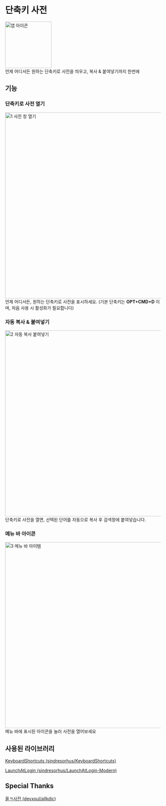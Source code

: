 # 단축키 사전
<img width="150" alt="앱 아이콘" src="https://github.com/user-attachments/assets/3cab0afd-e4df-48c7-a003-48588e343cf9" /><br />
언제 어디서든 원하는 단축키로 사전을 띄우고, 복사 & 붙여넣기까지 한번에


## 기능

### 단축키로 사전 열기
<img width="600" alt="1  사전 창 열기" src="https://github.com/user-attachments/assets/4db0866f-8075-4699-b46e-7583ba153136" /><br />
언제 어디서든, 원하는 단축키로 사전을 표시하세요. 
(기본 단축키는 **OPT+CMD+D** 이며, 처음 사용 시 활성화가 필요합니다)

### 자동 복사 & 붙여넣기
<img width="600" alt="2  자동 복사   붙여넣기" src="https://github.com/user-attachments/assets/15a4b15c-1e8e-44b4-b2c3-4e5880abfd9f" /><br />
단축키로 사전을 열면, 선택된 단어를 자동으로 복사 후 검색창에 붙여넣습니다.

### 메뉴 바 아이콘
<img width="600" alt="3  메뉴 바 아이템" src="https://github.com/user-attachments/assets/7941ea5c-810b-425b-b980-5e248f6e9f74" /><br />
메뉴 바에 표시된 아이콘을 눌러 사전을 열어보세요


## 사용된 라이브러리
[KeyboardShortcuts (sindresorhus/KeyboardShortcuts)](https://github.com/sindresorhus/KeyboardShortcuts)

[LaunchAtLogin (sindresorhus/LaunchAtLogin-Modern)](https://github.com/sindresorhus/LaunchAtLogin-Modern)


## Special Thanks
[올ㅋ사전 (devxoul/allkdic)](https://github.com/devxoul/allkdic/blob/master/README.md?plain=1)
